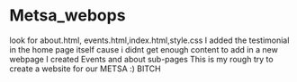 # Metsa_webops
look for about.html, events.html,index.html,style.css
I added the testimonial in the home page itself cause i didnt get enough content to add in a new webpage
I created Events and about sub-pages 
This is my rough try to create a website for our METSA :)
BITCH
